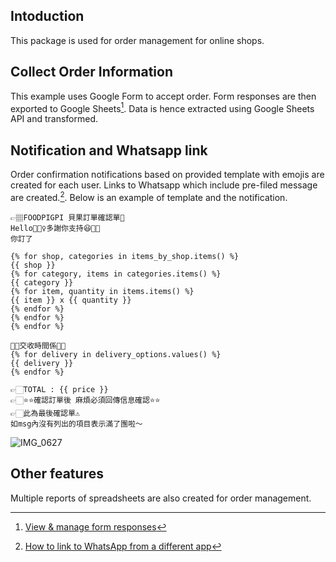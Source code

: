 ## Intoduction
This package is used for order management for online shops.

## Collect Order Information
This example uses Google Form to accept order. Form responses are then exported to Google Sheets[^1]. Data is hence extracted using Google Sheets API and transformed.

## Notification and Whatsapp link
Order confirmation notifications based on provided template with emojis are created for each user. Links to Whatsapp which include pre-filed message are created.[^2]. Below is an example of template and the notification.

```jinja
👉🏽FOODPIGPI 貝果訂單確認單🥯
Hello🙋🏻‍♀️多謝你支持😆🤍🤍
你訂了

{% for shop, categories in items_by_shop.items() %}
{{ shop }}
{% for category, items in categories.items() %}
{{ category }}
{% for item, quantity in items.items() %}
{{ item }} x {{ quantity }}
{% endfor %}
{% endfor %}
{% endfor %}

🏃🏽交收時間係🏃🏽
{% for delivery in delivery_options.values() %}
{{ delivery }}
{% endfor %}

👉🏻TOTAL : {{ price }}
👉🏻⭐⭐確認訂單後 麻煩必須回傳信息確認⭐⭐
👉🏻此為最後確認單⚠️
如msg內沒有列出的項目表示滿了團啦～
```

![IMG_0627](https://user-images.githubusercontent.com/71891904/154886905-816c0d1b-39dd-4f8e-8dc2-7933c407411b.jpg)

## Other features
Multiple reports of spreadsheets are also created for order management.


[^1]: [View & manage form responses](https://support.google.com/docs/answer/139706?hl=en&ref_topic=6063592#zippy=%2Cdownload-all-responses-as-a-csv-file%2Cview-all-responses-in-a-spreadsheet)
[^2]: [How to link to WhatsApp from a different app](https://faq.whatsapp.com/iphone/how-to-link-to-whatsapp-from-a-different-app/?lang=en)
